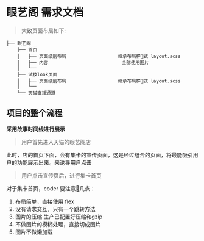 # 眼艺阁 需求文档

> 大致页面布局如下:

```
├── 眼艺阁
    ├── 首页            
    │   ├── 页面级别布局                   继承布局样式 layout.scss
    │   ├── 内容                           全部使用图片
    │   └──           
    ├── 试妆look页面  
    │   ├── 页面级别布局                   继承布局样式 layout.scss
    │   └──
    └── 天猫直播通道

```

## 项目的整个流程

**采用故事时间线进行展示**

> 用户首先进入天猫的眼艺阁店

此时，店的首页下面，会有集卡的宣传页面，这是经过组合的页面，将最能吸引用户的功能展示出来。来诱导用户点击

> 用户点击宣传页后，进行集卡首页

对于集卡首页，coder 要注意几点：

1. 布局简单，直接使用 flex
2. 没有请求交互，只有一个跳转方法
3. 图片的压缩 生产已配置好压缩和gzip
4. 不做图片的模糊处理，直接切成图片
6. 图片不做懒加载
